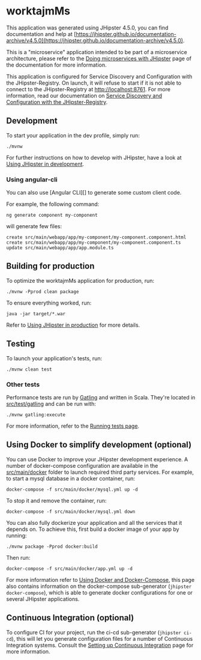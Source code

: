 # worktajmMs
This application was generated using JHipster 4.5.0, you can find documentation and help at [https://jhipster.github.io/documentation-archive/v4.5.0](https://jhipster.github.io/documentation-archive/v4.5.0).

This is a "microservice" application intended to be part of a microservice architecture, please refer to the [Doing microservices with JHipster][] page of the documentation for more information.

This application is configured for Service Discovery and Configuration with the JHipster-Registry. On launch, it will refuse to start if it is not able to connect to the JHipster-Registry at [http://localhost:8761](http://localhost:8761). For more information, read our documentation on [Service Discovery and Configuration with the JHipster-Registry][].

## Development

To start your application in the dev profile, simply run:

    ./mvnw


For further instructions on how to develop with JHipster, have a look at [Using JHipster in development][].

### Using angular-cli

You can also use [Angular CLI][] to generate some custom client code.

For example, the following command:

    ng generate component my-component

will generate few files:

    create src/main/webapp/app/my-component/my-component.component.html
    create src/main/webapp/app/my-component/my-component.component.ts
    update src/main/webapp/app/app.module.ts

## Building for production

To optimize the worktajmMs application for production, run:

    ./mvnw -Pprod clean package

To ensure everything worked, run:

    java -jar target/*.war


Refer to [Using JHipster in production][] for more details.

## Testing

To launch your application's tests, run:

    ./mvnw clean test
### Other tests

Performance tests are run by [Gatling][] and written in Scala. They're located in [src/test/gatling](src/test/gatling) and can be run with:

    ./mvnw gatling:execute

For more information, refer to the [Running tests page][].

## Using Docker to simplify development (optional)

You can use Docker to improve your JHipster development experience. A number of docker-compose configuration are available in the [src/main/docker](src/main/docker) folder to launch required third party services.
For example, to start a mysql database in a docker container, run:

    docker-compose -f src/main/docker/mysql.yml up -d

To stop it and remove the container, run:

    docker-compose -f src/main/docker/mysql.yml down

You can also fully dockerize your application and all the services that it depends on.
To achieve this, first build a docker image of your app by running:

    ./mvnw package -Pprod docker:build

Then run:

    docker-compose -f src/main/docker/app.yml up -d

For more information refer to [Using Docker and Docker-Compose][], this page also contains information on the docker-compose sub-generator (`jhipster docker-compose`), which is able to generate docker configurations for one or several JHipster applications.

## Continuous Integration (optional)

To configure CI for your project, run the ci-cd sub-generator (`jhipster ci-cd`), this will let you generate configuration files for a number of Continuous Integration systems. Consult the [Setting up Continuous Integration][] page for more information.

[JHipster Homepage and latest documentation]: https://jhipster.github.io
[JHipster 4.5.0 archive]: https://jhipster.github.io/documentation-archive/v4.5.0
[Doing microservices with JHipster]: https://jhipster.github.io/documentation-archive/v4.5.0/microservices-architecture/
[Using JHipster in development]: https://jhipster.github.io/documentation-archive/v4.5.0/development/
[Service Discovery and Configuration with the JHipster-Registry]: https://jhipster.github.io/documentation-archive/v4.5.0/microservices-architecture/#jhipster-registry
[Using Docker and Docker-Compose]: https://jhipster.github.io/documentation-archive/v4.5.0/docker-compose
[Using JHipster in production]: https://jhipster.github.io/documentation-archive/v4.5.0/production/
[Running tests page]: https://jhipster.github.io/documentation-archive/v4.5.0/running-tests/
[Setting up Continuous Integration]: https://jhipster.github.io/documentation-archive/v4.5.0/setting-up-ci/

[Gatling]: http://gatling.io/
